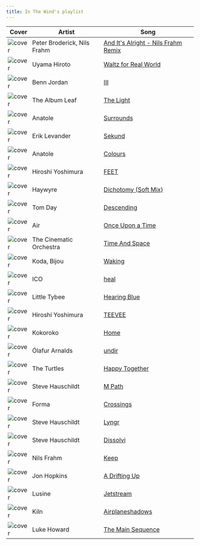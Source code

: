 ```yaml
---
title: In The Wind's playlist
---
```


<style>
tbody td {
    text-justify: none;
    vertical-align: middle;
    padding: 0.25rem;
}
tbody td img {
    max-width: 100px;
    display: block;
    margin: 0;
}
</style>

Cover | Artist | Song
---|---|---
![cover](https://i.scdn.co/image/ab67616d0000b273277d3ef160e79164bc227486) | Peter Broderick, Nils Frahm | [And It's Alright - Nils Frahm Remix](https://open.spotify.com/track/4yQTsewlyrRrHq2EW6pjsg)
![cover](https://i.scdn.co/image/ab67616d0000b2733828459122df39d8e5ca2dab) | Uyama Hiroto | [Waltz for Real World](https://open.spotify.com/track/6QMJNcoThdqI7kz53xc0q1)
![cover](https://i.scdn.co/image/ab67616d0000b273545e581b05a018435dd7d1e7) | Benn Jordan | [III](https://open.spotify.com/track/6ccPzsq6wjwy2QqqHNq2xl)
![cover](https://i.scdn.co/image/ab67616d0000b273e4137a6ffc5ac50308abe587) | The Album Leaf | [The Light](https://open.spotify.com/track/3YlJKAnvDjHNFjFVy2MXMG)
![cover](https://i.scdn.co/image/ab67616d0000b2737f00afcdadc37ee4d6626afc) | Anatole | [Surrounds](https://open.spotify.com/track/6UzTau1ZyZHpnoUPjmLnSx)
![cover](https://i.scdn.co/image/ab67616d0000b2737d85620562159f17fa2db44e) | Erik Levander | [Sekund](https://open.spotify.com/track/4ZavW8Vab56DVvOy0QKqzx)
![cover](https://i.scdn.co/image/ab67616d0000b273163f9a1151dea79b4a8f6c1d) | Anatole | [Colours](https://open.spotify.com/track/4Bdtc97VL7dsFmUGW4BO2d)
![cover](https://i.scdn.co/image/ab67616d0000b27330e09d46193d94ec53b4c096) | Hiroshi Yoshimura | [FEET](https://open.spotify.com/track/2XBXn7yluQZ6bFReesUjrt)
![cover](https://i.scdn.co/image/ab67616d0000b2737eb10b2afaa6acf4f06d1fe9) | Haywyre | [Dichotomy (Soft Mix)](https://open.spotify.com/track/55yophjUCQIrtEz39wF2bL)
![cover](https://i.scdn.co/image/ab67616d0000b273b11e2052f72603cddeaab2c9) | Tom Day | [Descending](https://open.spotify.com/track/4Gj87tX54DBtC6wBlXA3KU)
![cover](https://i.scdn.co/image/ab67616d0000b273b33ffd3900f46e9008344b79) | Air | [Once Upon a Time](https://open.spotify.com/track/7dvkAGglW9TS6VmQ6sufAX)
![cover](https://i.scdn.co/image/ab67616d0000b273bc4f2af489b7fca6cb18e933) | The Cinematic Orchestra | [Time And Space](https://open.spotify.com/track/6qqNMdHr1hcyF4amMDP5Sf)
![cover](https://i.scdn.co/image/ab67616d0000b2738bbaf2d6f72137ab326e226e) | Koda, Bijou | [Waking](https://open.spotify.com/track/7f5ppYCVLnXkVkSMTNfJTG)
![cover](https://i.scdn.co/image/ab67616d0000b27321f072e3ea9dcb445622d545) | ICO | [heal](https://open.spotify.com/track/2iGCFvzjXPoXBooTnPOvdw)
![cover](https://i.scdn.co/image/ab67616d0000b27378e675844de5d1c869238edc) | Little Tybee | [Hearing Blue](https://open.spotify.com/track/3V89zfDfYoPdCyThHPtLER)
![cover](https://i.scdn.co/image/ab67616d0000b27330e09d46193d94ec53b4c096) | Hiroshi Yoshimura | [TEEVEE](https://open.spotify.com/track/4j8X5lYsXlWFr6hZ9Djs3h)
![cover](https://i.scdn.co/image/ab67616d0000b27377d3373f3a1b49fdf3a170f3) | Kokoroko | [Home](https://open.spotify.com/track/6eZ2ucANM4ClTdrPVB958U)
![cover](https://i.scdn.co/image/ab67616d0000b2735c207f23ab7902473230ec0f) | Ólafur Arnalds | [undir](https://open.spotify.com/track/3u2R3fpfSNwvEWDzSVcXVS)
![cover](https://i.scdn.co/image/ab67616d0000b27372649ad8e79d1e8bdd54c929) | The Turtles | [Happy Together](https://open.spotify.com/track/1JO1xLtVc8mWhIoE3YaCL0)
![cover](https://i.scdn.co/image/ab67616d0000b27356ac6f682a14c02de4ddf4fd) | Steve Hauschildt | [M Path](https://open.spotify.com/track/1vx9klSPhcooZ0fWOH9E4g)
![cover](https://i.scdn.co/image/ab67616d0000b273623baad61291fd1b61db834f) | Forma | [Crossings](https://open.spotify.com/track/3ud4MGY6C2HEqkbSVWlArn)
![cover](https://i.scdn.co/image/ab67616d0000b2736b5f963921f79a8bb537e131) | Steve Hauschildt | [Lyngr](https://open.spotify.com/track/451NedehClChIeR1wAhHWm)
![cover](https://i.scdn.co/image/ab67616d0000b2736b5f963921f79a8bb537e131) | Steve Hauschildt | [Dissolvi](https://open.spotify.com/track/3A4ofOV2VMIYteboG0tNZB)
![cover](https://i.scdn.co/image/ab67616d0000b27302aa12db53652fd7c1370cb3) | Nils Frahm | [Keep](https://open.spotify.com/track/3OjWW823M5rbDuIr9mB06d)
![cover](https://i.scdn.co/image/ab67616d0000b273e021ba9b3cb2f941c7934c87) | Jon Hopkins | [A Drifting Up](https://open.spotify.com/track/6p15WNkNoKhR0iDdFOTmuw)
![cover](https://i.scdn.co/image/ab67616d0000b2735d49aa262146f0ae77ac248c) | Lusine | [Jetstream](https://open.spotify.com/track/0zF983pbnmNCo9SnikVVJK)
![cover](https://i.scdn.co/image/ab67616d0000b2737c819802c739f7ee77ad3069) | Kiln | [Airplaneshadows](https://open.spotify.com/track/0AE5luncpu558B9jxxaU2j)
![cover](https://i.scdn.co/image/ab67616d0000b273b1ee8669fd55afc62d61229f) | Luke Howard | [The Main Sequence](https://open.spotify.com/track/5AHocNK1CJ80Zo3UhMm7dc)
